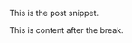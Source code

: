 This is the post snippet.

<!--BREAK-->

This is content after the break.

<div id="example01"></div>
